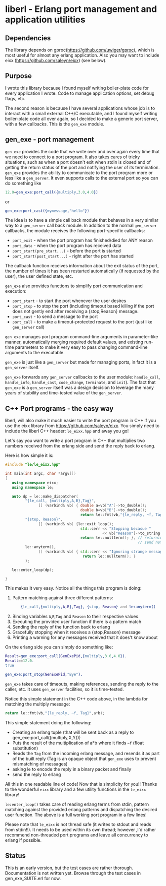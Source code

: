 # liberl - Erlang port management and application utilities

## Dependencies
The library depends on gproc(https://github.com/uwiger/gproc), which is
most useful for almost any erlang application. Also you may want to
include eixx (https://github.com/saleyn/eixx) (see below).

## Purpose
I wrote this library because I found myself writing boiler-plate code for every
application I wrote. Code to manage application options, set debug flags, etc.

The second reason is because I have several applications whose job is to
interact with a small external C++/C executable, and I found myself writing
boiler-plate code all over again, so I decided to make a generic port server,
with a few callbacks. This is the `gen_exe` module.

## gen_exe - port management 
`gen_exe` provides the code that we write over and over again every time that we
need to connect to a port program. It also takes cares of tricky situations,
such as when a port doesn't exit when stdin is closed and of getting the return
status of the port and notifying the user of its termination.  `gen_exe` provides
the ability to communicate to the port program more or less like a `gen_server`.
It even supports calls to the external port so you can do something like

```erlang
12.0=gen_exe:port_call({multiply,3.0,4.0})
```
 or
```erlang
gen_exe:port_cast({mymessage,"hello"})
```

The idea is to have a simple call back module that behaves in a very similar
way to a `gen_server` call back module. In addition to the normal `gen_server`
callbacks, the module receives the following port-specific callbacks:

* `port_exit` - when the port program has finished/died for ANY reason
* `port_data` - when the port program has received data
* `port_start(pre_start...)` - before the port is started
* `port_start(post_start...)` - right after the port has started

The callback function receives information about the exit status of the port,
the number of times it has been restarted automatically (if requested by the
user), the user defined state, etc.

`gen_exe` also provides functions to simplify port communication and execution:
* `port_start` - to start the port whenever the user desires
* `port_stop`  - to stop the port (including timeout based killing if the port
   does not gently end after receiving a {stop,Reason} message.
* `port_cast`  - to send a message to the port
* `port_call`  - to make a timeout-protected request to the port (just like
  `gen_server` call)

`gen_exe` manages port program command-line arguments in parameter-like manner,
automatically merging required default values, and existing run-time parameters
to make it very easy to pass changing command-line arguments to the executable.

`gen_exe` is just like a `gen_server` but made for managing ports, in fact it
is a `gen_server` itself. 

`gen_exe` forwards any `gen_server` callbacks to the user module:
`handle_call`, `handle_info`, `handle_cast`, `code_change`, `terminate`,
and `init`).  The fact that `gen_exe` is a `gen_server` itself was a design
decision to leverage the many years of stability and time-tested value of the
`gen_server`.

## C++ Port programs - the easy way
liberl, will also make it much easier to write the port program in C++ if you
use the eixx library from https://github.com/saleyn/eixx. You simply need to
include the liberl C++ header:  `le_eixx.hpp`  and away you go!

Let's say you want to write a port program in C++ that multiplies two numbers
received from the erlang side and send the reply back to erlang.

Here is how simple it is:

```C++
#include "le/le_eixx.hpp"

int main(int argc, char *argv[])
{
   using namespace eixx;
   using namespace le;

   auto dp = le::make_dispatcher(
         "{le_call, {multiply,A,B},Tag}",
               [] (varbind& vb) { double a=vb["A"]->to_double();
                                  double b=vb["B"]->to_double();
                                  return le::fmt(vb,"{le_reply, ~f, Tag}",a*b); },
         "{stop, Reason}",
               [] (varbind& vb) {le::exit_loop();
                                  std::cerr << "Stopping becasue "
                                            << vb["Reason"]->to_string() << std::endl;
                                  return le::nullterm(); }, // returning le:nullterm() allows you to
                                                            // send nothing back to erlang
         le::anyterm(),
               [] (varbind& vb) { std::cerr << "Ignoring strange message";
                                   return le::nullterm(); }
         );

   le::enter_loop(dp);

}
```

This makes it very easy. Notice all the things this program is doing:

1. Pattern matching against three different patterns:

```erlang
       {le_call,{multiply,A,B},Tag}, {stop, Reason} and le:anyterm()
```
2. Binding variables `A`,`B`,`Tag` and `Reason` to their respective values
3. Executing the provided user function if there is a pattern match
4. Sending the reply of the function back to erlang
5. Gracefully stopping when it receives a {stop,Reason} message
6. Printing a warning for any messages received that it does't know about

On the erlang side you can simply do something like:

```erlang
Result=gen_exe:port_call(GenExePid,{multiply,3.0,4.0}).
Result==12.0.
true

gen_exe:port_stop(GenExePid,"Bye").
```
`gen_exe` takes care of timeouts, making references, sending the reply to the
caller, etc. It uses `gen_server` facilities, so it is time-tested.

Notice this simple statement in the C++ code above, in the lambda for matching
the multiply message: 

```C++
return le::fmt(vb,"{le_reply, ~f, Tag}",a*b);
``` 

This simple statement doing the following:
* Creating an erlang tuple (that will be sent back as a reply to
  gen_exe:port_call({multiply,X,Y}))
* Puts the result of the multiplication of a*b where it finds `~f` (float
  substitution)
* Reads the `Tag` from the incoming erlang message, and resends it as part of
  the built reply (Tag is an opaque object that `gen_exe` uses to prevent
  mismatching of messages)
* asking le to encode the reply in a binary packet  and finally
* send the reply to erlang

All this in one readable line of code! Now that is simplicity for you!!  Thanks
to the wonderful `eixx` library and a few utility functions in the `le_eixx`
library!

`le:enter_loop()` takes care of reading erlang terms from stdin, pattern
matching against the provided erlang patterns and dispatching the desired user
function. The above is a full working port program in a few lines!

Please note that `le_eixx` is not thread safe (it writes to stdout and reads from
stdin!!). It needs to be used within its own thread; however ,I'd rather
recommend non-threaded port programs and leave all concurrency to erlang if
possible.

## Status
This is an early version, but the test cases are rather thorough. Documentation
is not written yet. Browse through the test cases in gen_exe_SUITE.erl for now.
